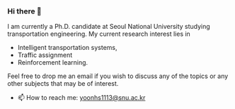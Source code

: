 ### Hi there 👋

 I am currently a Ph.D. candidate at Seoul National University studying transportation engineering.
 My current research interest lies in 
- Intelligent transportation systems, 
- Traffic assignment 
- Reinforcement learning.

Feel free to drop me an email if you wish to discuss any of the topics or any other subjects that may be of interest.

- 📫 How to reach me: yoonhs1113@snu.ac.kr 



<!--
**HyunsooYun/HyunsooYun** is a ✨ _special_ ✨ repository because its `README.md` (this file) appears on your GitHub profile.

Here are some ideas to get you started:

- 🔭 I’m currently working on ...
- 🌱 I’m currently learning ...
- 👯 I’m looking to collaborate on ...
- 🤔 I’m looking for help with ...
- 💬 Ask me about ...
- 📫 How to reach me: ...
- 😄 Pronouns: ...
- ⚡ Fun fact: ...
-->
